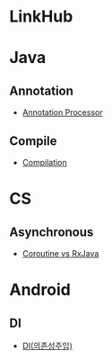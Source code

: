 # LinkHub

# Java

## Annotation
* [Annotation Processor](https://www.charlezz.com/?p=1167)

## Compile
* [Compilation](https://www.geeksforgeeks.org/compilation-execution-java-program/)

# CS

## Asynchronous
* [Coroutine vs RxJava](https://medium.com/@limgyumin/코틀린에서-비동기-코드-구현-코루틴-vs-rxjava-e4ea7820540e)


# Android

## DI
* [DI(의존성주입)](https://www.charlezz.com/?p=428)
